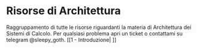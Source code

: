 # Risorse di Architettura
Raggruppamento di tutte le risorse riguardanti la materia di Architettura dei Sistemi di Calcolo. Per qualsiasi problema apri un ticket o contattami su telegram @sleepy_goth.
[[1 - Introduzione| ]]
